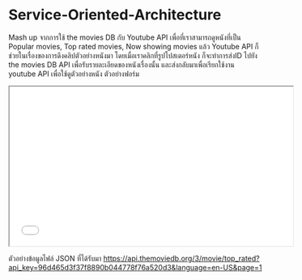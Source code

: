# Service-Oriented-Architecture
   Mash up จากการใช้ the movies DB  กับ Youtube API เพื่อที่เราสามารถดูหนังที่เป็น Popular movies, Top rated movies, Now showing movies แล้ว Youtube API 
ก็ช่วยในเรื่องของการดึงคลิปตัวอย่างหนังมา โดยเมื่อเราคลิกที่รูปโปสเตอร์หนัง ก็จะทำการส่งID ไปยัง the movies DB API เพื่อรับรายละเอียดของหนังเรื่องนั้น
และส่งกลับมาเพื่อเรียกใช้งาน youtube API เพื่อใช้ดูตัวอย่างหนัง ตัวอย่างฟอร์ม 
<iframe width="560" height="315" src="'."https://www.youtube.com/embed/"<<code video>>'" frameborder="0" allowfullscreen></iframe> 
   
   ตัวอย่างข้อมูลไฟล์ JSON ที่ได้รับมา https://api.themoviedb.org/3/movie/top_rated?api_key=96d465d3f37f8890b044778f76a520d3&language=en-US&page=1 
